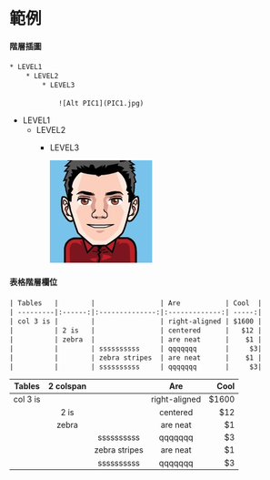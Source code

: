 # 範例

#### 階層插圖

    * LEVEL1
        * LEVEL2
            * LEVEL3

                ![Alt PIC1](PIC1.jpg)

* LEVEL1
    * LEVEL2
        * LEVEL3

            ![Alt PIC1](PIC1.jpg)

#### 表格階層欄位

    | Tables   |        |                | Are           | Cool  |
    | ---------|:------:|:--------------:|:-------------:| -----:|
    | col 3 is |        |                | right-aligned | $1600 |
    |          | 2 is   |                | centered      |   $12 |
    |          | zebra  |                | are neat      |    $1 |
    |          |        | ssssssssss     | qqqqqqq       |     $3|
    |          |        | zebra stripes  | are neat      |    $1 |
    |          |        | ssssssssss     | qqqqqqq       |     $3|



| Tables   |   2 colspan     |                | Are           | Cool  |
| ---------|:------:|:--------------:|:-------------:| -----:|
| col 3 is |        |                | right-aligned | $1600 |
|          | 2 is   |                | centered      |   $12 |
|          | zebra  |                | are neat      |    $1 |
|          |        | ssssssssss     | qqqqqqq       |     $3|
|          |        | zebra stripes  | are neat      |    $1 |
|          |        | ssssssssss     | qqqqqqq       |     $3|

